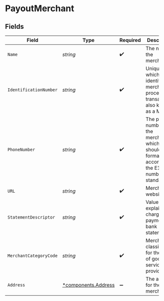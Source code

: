 # PayoutMerchant


## Fields

| Field                                                                                              | Type                                                                                               | Required                                                                                           | Description                                                                                        | Example                                                                                            |
| -------------------------------------------------------------------------------------------------- | -------------------------------------------------------------------------------------------------- | -------------------------------------------------------------------------------------------------- | -------------------------------------------------------------------------------------------------- | -------------------------------------------------------------------------------------------------- |
| `Name`                                                                                             | *string*                                                                                           | :heavy_check_mark:                                                                                 | The name of the merchant.                                                                          | Acme Inc                                                                                           |
| `IdentificationNumber`                                                                             | *string*                                                                                           | :heavy_check_mark:                                                                                 | Unique value which identifies a merchant for processing transactions, also known as a MID.         | 12345                                                                                              |
| `PhoneNumber`                                                                                      | *string*                                                                                           | :heavy_check_mark:                                                                                 | The phone number for the merchant which should be formatted according to the E164 number standard. | +14155552671                                                                                       |
| `URL`                                                                                              | *string*                                                                                           | :heavy_check_mark:                                                                                 | Merchant website URL.                                                                              | https://example.com                                                                                |
| `StatementDescriptor`                                                                              | *string*                                                                                           | :heavy_check_mark:                                                                                 | Value to explain charges or payments on bank statements.                                           | Winnings                                                                                           |
| `MerchantCategoryCode`                                                                             | *string*                                                                                           | :heavy_check_mark:                                                                                 | Merchant classification for the type of goods or services it provides.                             | 123456                                                                                             |
| `Address`                                                                                          | [*components.Address](../../models/components/address.md)                                          | :heavy_minus_sign:                                                                                 | The address for the merchant.                                                                      |                                                                                                    |